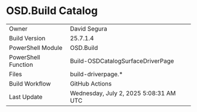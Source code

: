 ﻿# OSD.Build Catalog

| | |
|-|-|
| Owner | David Segura |
| Build Version | 25.7.1.4 |
| PowerShell Module | OSD.Build |
| PowerShell Function | Build-OSDCatalogSurfaceDriverPage |
| Files | build-driverpage.* |
| Build Workflow | GitHub Actions |
| Last Update | Wednesday, July 2, 2025 5:08:31 AM UTC |
